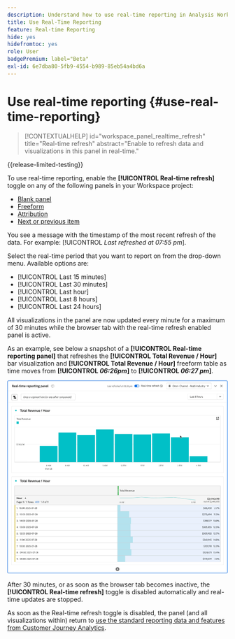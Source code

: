 ```yaml
---
description: Understand how to use real-time reporting in Analysis Workspace.
title: Use Real-Time Reporting
feature: Real-time Reporting
hide: yes
hidefromtoc: yes
role: User
badgePremium: label="Beta"
exl-id: 6e7dba80-5fb9-4554-b989-85eb54a4bd6a
---
```

# Use real-time reporting {#use-real-time-reporting}

>[!CONTEXTUALHELP]
>id="workspace_panel_realtime_refresh"
>title="Real-time refresh"
>abstract="Enable to refresh data and visualizations in this panel in real-time."

{{release-limited-testing}}

To use real-time reporting, enable the **[!UICONTROL Real-time refresh]** toggle on any of the following panels in your Workspace project:

* [Blank panel](/help/analysis-workspace/c-panels/blank-panel.md)
* [Freeform](/help/analysis-workspace/c-panels/freeform-panel.md)
* [Attribution](/help/analysis-workspace/c-panels/attribution.md)
* [Next or previous item](/help/analysis-workspace/c-panels/next-previous.md)

You see a message with the timestamp of the most recent refresh of the data. For example: [!UICONTROL  *Last refreshed at 07:55 pm*].

Select the real-time period that you want to report on from the drop-down menu. Available options are:

* [!UICONTROL Last 15 minutes]
* [!UICONTROL Last 30 minutes]
* [!UICONTROL Last hour]
* [!UICONTROL Last 8 hours]
* [!UICONTROL Last 24 hours]

All visualizations in the panel are now updated every minute for a maximum of 30 minutes while the browser tab with the real-time refresh enabled panel is active.

As an example, see below a snapshot of a **[!UICONTROL Real-time reporting panel]** that refreshes the **[!UICONTROL Total Revenue / Hour]** bar visualization and **[!UICONTROL Total Revenue / Hour]** freeform table as time moves from **[!UICONTROL *06:26pm*]** to **[!UICONTROL *06:27 pm*]**.

![Real-time refresh](assets/real-time-refresh.gif)

After 30 minutes, or as soon as the browser tab becomes inactive, the **[!UICONTROL Real-time refresh]** toggle is disabled automatically and real-time updates are stopped.

As soon as the Real-time refresh toggle is disabled, the panel (and all visualizations within) return to [use the standard reporting data and features from Customer Journey Analytics](real-time.md#how-it-works).
